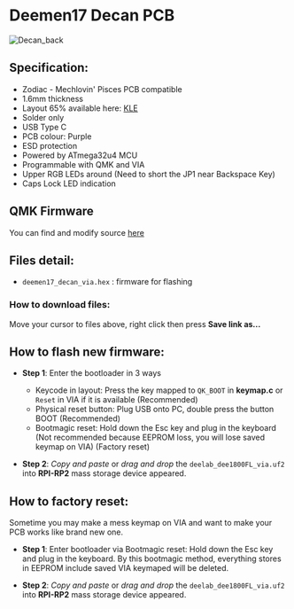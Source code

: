# Deemen17 Decan PCB
![Decan_back](https://user-images.githubusercontent.com/95753855/218182309-5900a36c-d996-4780-948e-a1f92b90ae09.png)

## Specification:
* Zodiac - Mechlovin' Pisces PCB compatible
* 1.6mm thickness
* Layout 65% available here: [KLE](http://www.keyboard-layout-editor.com/#/gists/c0c59d30865d535b082bd34e2c76114a) 
* Solder only
* USB Type C
* PCB colour: Purple
* ESD protection
* Powered by ATmega32u4 MCU
* Programmable with QMK and VIA
* Upper RGB LEDs around (Need to short the JP1 near Backspace Key)
* Caps Lock LED indication

## QMK Firmware
You can find and modify source [here](updating)

## Files detail:
* `deemen17_decan_via.hex` : firmware for flashing

### How to download files: 
Move your cursor to files above, right click then press **Save link as...**

## How to flash new firmware:
* **Step 1**: Enter the bootloader in 3 ways
    - Keycode in layout: Press the key mapped to `QK_BOOT` in **keymap.c** or `Reset` in VIA if it is available (Recommended)
    - Physical reset button: Plug USB onto PC, double press the button BOOT (Recommended)
    - Bootmagic reset: Hold down the Esc key and plug in the keyboard (Not recommended because EEPROM loss, you will lose saved keymap on VIA) (Factory reset)

* **Step 2**: *Copy and paste* or *drag and drop* the `deelab_dee1800FL_via.uf2` into **RPI-RP2** mass storage device appeared.

## How to factory reset:
Sometime you may make a mess keymap on VIA and want to make your PCB works like brand new one.

* **Step 1**: Enter bootloader via Bootmagic reset: Hold down the Esc key and plug in the keyboard.
By this bootmagic method, everything stores in EEPROM include saved VIA keymaped will be deleted.

* **Step 2**: *Copy and paste* or *drag and drop* the `deelab_dee1800FL_via.uf2` into **RPI-RP2** mass storage device appeared.
